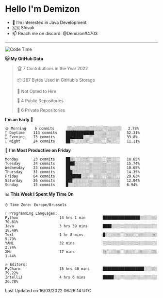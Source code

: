 # Hello I'm Demizon
- 👀 I’m interested in Java Development
- 🇸🇰 Slovak
- 📫 Reach me on discord: @Demizon#4703
<hr>

<!--START_SECTION:waka-->
![Code Time](http://img.shields.io/badge/Code%20Time-260%20hrs%2014%20mins-blue)

**🐱 My GitHub Data** 

> 🏆 7 Contributions in the Year 2022
 > 
> 📦 267 Bytes Used in GitHub's Storage 
 > 
> 🚫 Not Opted to Hire
 > 
> 📜 4 Public Repositories 
 > 
> 🔑 6 Private Repositories  
 > 
**I'm an Early 🐤** 

```text
🌞 Morning    6 commits      ░░░░░░░░░░░░░░░░░░░░░░░░░   2.78% 
🌆 Daytime    113 commits    █████████████░░░░░░░░░░░░   52.31% 
🌃 Evening    73 commits     ████████░░░░░░░░░░░░░░░░░   33.8% 
🌙 Night      24 commits     ██░░░░░░░░░░░░░░░░░░░░░░░   11.11%

```
📅 **I'm Most Productive on Friday** 

```text
Monday       23 commits     ██░░░░░░░░░░░░░░░░░░░░░░░   10.65% 
Tuesday      34 commits     ████░░░░░░░░░░░░░░░░░░░░░   15.74% 
Wednesday    23 commits     ██░░░░░░░░░░░░░░░░░░░░░░░   10.65% 
Thursday     31 commits     ███░░░░░░░░░░░░░░░░░░░░░░   14.35% 
Friday       64 commits     ███████░░░░░░░░░░░░░░░░░░   29.63% 
Saturday     26 commits     ███░░░░░░░░░░░░░░░░░░░░░░   12.04% 
Sunday       15 commits     █░░░░░░░░░░░░░░░░░░░░░░░░   6.94%

```


📊 **This Week I Spent My Time On** 

```text
⌚︎ Time Zone: Europe/Brussels

💬 Programming Languages: 
Python                   14 hrs 1 min        █████████████████░░░░░░░░   70.81% 
Java                     3 hrs 39 mins       ████░░░░░░░░░░░░░░░░░░░░░   18.49% 
Text                     1 hr 8 mins         █░░░░░░░░░░░░░░░░░░░░░░░░   5.79% 
YAML                     32 mins             ░░░░░░░░░░░░░░░░░░░░░░░░░   2.74% 
XML                      17 mins             ░░░░░░░░░░░░░░░░░░░░░░░░░   1.44%

🔥 Editors: 
PyCharm                  15 hrs 40 mins      ███████████████████░░░░░░   79.22% 
IntelliJ                 4 hrs 6 mins        █████░░░░░░░░░░░░░░░░░░░░   20.78%

```


 Last Updated on 16/03/2022 06:26:14 UTC
<!--END_SECTION:waka-->

